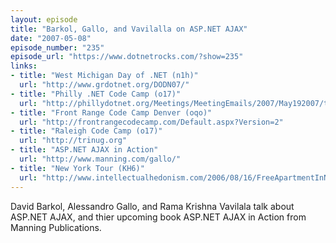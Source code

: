 ```yaml
---
layout: episode
title: "Barkol, Gallo, and Vavilalla on ASP.NET AJAX"
date: "2007-05-08"
episode_number: "235"
episode_url: "https://www.dotnetrocks.com/?show=235"
links:
- title: "West Michigan Day of .NET (n1h)"
  url: "http://www.grdotnet.org/DODN07/"
- title: "Philly .NET Code Camp (o17)"
  url: "http://phillydotnet.org/Meetings/MeetingEmails/2007/May192007/tabid/589/Default.aspx "
- title: "Front Range Code Camp Denver (oqo)"
  url: "http://frontrangecodecamp.com/Default.aspx?Version=2"
- title: "Raleigh Code Camp (o17)"
  url: "http://trinug.org"
- title: "ASP.NET AJAX in Action"
  url: "http://www.manning.com/gallo/"
- title: "New York Tour (KH6)"
  url: "http://www.intellectualhedonism.com/2006/08/16/FreeApartmentInNYCForOneYearOnTopOfANewYorkSalary.aspx"
---
```


David Barkol, Alessandro Gallo, and Rama Krishna Vavilala talk about ASP.NET AJAX, and thier upcoming book ASP.NET AJAX in Action from Manning Publications.
